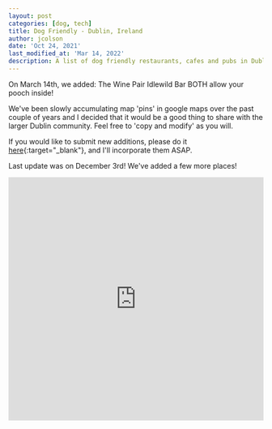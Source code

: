 ```yaml
---
layout: post
categories: [dog, tech]
title: Dog Friendly - Dublin, Ireland
author: jcolson
date: 'Oct 24, 2021'
last_modified_at: 'Mar 14, 2022'
description: A list of dog friendly restaurants, cafes and pubs in Dublin, Ireland
---
```


On March 14th, we added:
The Wine Pair
Idlewild Bar
BOTH allow your pooch inside!

We've been slowly accumulating map 'pins' in google maps over the past couple of years and I decided that it would be a good thing to share with the larger Dublin community.  Feel free to 'copy and modify' as you will.

If you would like to submit new additions, please do it [here](https://forms.gle/GTEG2gXKGMA3hsFx5){:target="_blank"}, and I'll incorporate them ASAP.

Last update was on December 3rd!  We've added a few more places!

<iframe src="https://www.google.com/maps/d/u/1/embed?mid=1PzPXlaIKNXvRA1kPASeRColYnQBINjpw" width="100%" height="480" frameborder="0"></iframe>
